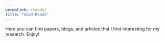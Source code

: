 ```yaml
---
permalink: /reads/
title: "Good Reads"
---
```


Here you can find papers, blogs, and articles that I find interesting for my research. Enjoy! 